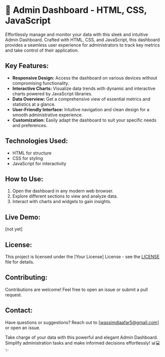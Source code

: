 # 🚀 Admin Dashboard - HTML, CSS, JavaScript

Effortlessly manage and monitor your data with this sleek and intuitive Admin Dashboard. Crafted with HTML, CSS, and JavaScript, this dashboard provides a seamless user experience for administrators to track key metrics and take control of their application.

## Key Features:

- **Responsive Design:** Access the dashboard on various devices without compromising functionality.
- **Interactive Charts:** Visualize data trends with dynamic and interactive charts powered by JavaScript libraries.
- **Data Overview:** Get a comprehensive view of essential metrics and statistics at a glance.
- **User-Friendly Interface:** Intuitive navigation and clean design for a smooth administrative experience.
- **Customization:** Easily adapt the dashboard to suit your specific needs and preferences.

## Technologies Used:

- HTML for structure
- CSS for styling
- JavaScript for interactivity

## How to Use:

1. Open the dashboard in any modern web browser.
2. Explore different sections to view and analyze data.
3. Interact with charts and widgets to gain insights.

## Live Demo:

[not yet]

## License:

This project is licensed under the [Your License] License - see the [LICENSE](LICENSE) file for details.

## Contributing:

Contributions are welcome! Feel free to open an issue or submit a pull request.

## Contact:

Have questions or suggestions? Reach out to [wassimdjaafar5@gmail.com] or open an issue.

Take charge of your data with this powerful and elegant Admin Dashboard. Simplify administration tasks and make informed decisions effortlessly! 📊💻✨
